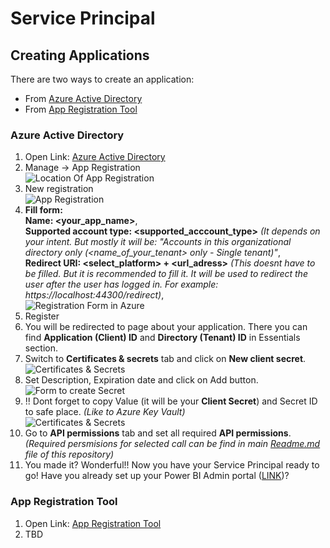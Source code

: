 # Service Principal
## Creating Applications
There are two ways to create an application:
- From [Azure Active Directory](https://portal.azure.com/#blade/Microsoft_AAD_IAM/ActiveDirectoryMenuBlade/Overview)
- From [App Registration Tool](https://app.powerbi.com/embedsetup)

### Azure Active Directory
1) Open Link: [Azure Active Directory](https://portal.azure.com/#blade/Microsoft_AAD_IAM/ActiveDirectoryMenuBlade/Overview)
2) Manage -> App Registration </br>
![Location Of App Registration](https://github.com/tirnovar/Power_BI_REST_API_PQ/blob/main/src/img/Location%20Of%20App%20Registration.png)
3) New registration </br>
![App Registration](https://github.com/tirnovar/Power_BI_REST_API_PQ/blob/main/src/img/App%20Registration.png)
4) **Fill form:** </br>
       **Name: <your_app_name>**, </br>
       **Supported account type: <supported_acccount_type>** *(It depends on your intent. But mostly it will be: "Accounts in this organizational directory only (<name_of_your_tenant> only - Single tenant)"*, </br>
       **Redirect URI: <select_platform> + <url_adress>** *(This doesnt have to be filled. But it is recommended to fill it. It will be used to redirect the user after the user has logged in. For example: https://localhost:44300/redirect)*, </br>
![Registration Form in Azure](https://github.com/tirnovar/Power_BI_REST_API_PQ/blob/main/src/img/Form%20for%20App%20Registration.png)
5) Register
6) You will be redirected to page about your application. There you can find **Application (Client) ID** and **Directory (Tenant) ID** in Essentials section.
7) Switch to **Certificates & secrets** tab and click on **New client secret**. </br>
![Certificates & Secrets](https://github.com/tirnovar/Power_BI_REST_API_PQ/blob/main/src/img/Client%20Secret%20Tab.png)
8) Set Description, Expiration date and click on Add button. </br>
![Form to create Secret](https://github.com/tirnovar/Power_BI_REST_API_PQ/blob/main/src/img/Client%20Secret%20Creating%20Form.png)
9) !! Dont forget to copy Value (it will be your **Client Secret**) and Secret ID to safe place. *(Like to Azure Key Vault)* </br>
![Certificates & Secrets](https://github.com/tirnovar/Power_BI_REST_API_PQ/blob/main/src/img/My%20Super%20Secret%20Key.png)
10) Go to **API permissions** tab and set all required **API permissions**. *(Required persmisions for selected call can be find in main [Readme.md](https://github.com/tirnovar/Power_BI_REST_API_PQ/blob/main/README.md) file of this repository)*
11) You made it? Wonderful!! Now you have your Service Principal ready to go! Have you already set up your Power BI Admin portal ([LINK](https://github.com/tirnovar/Power_BI_REST_API_PQ/blob/main/01_Prerequisites/Power%20BI%20Admin%20Set%20Up/Readme.md))?


### App Registration Tool
1) Open Link: [App Registration Tool](https://app.powerbi.com/embedsetup)
2) TBD
